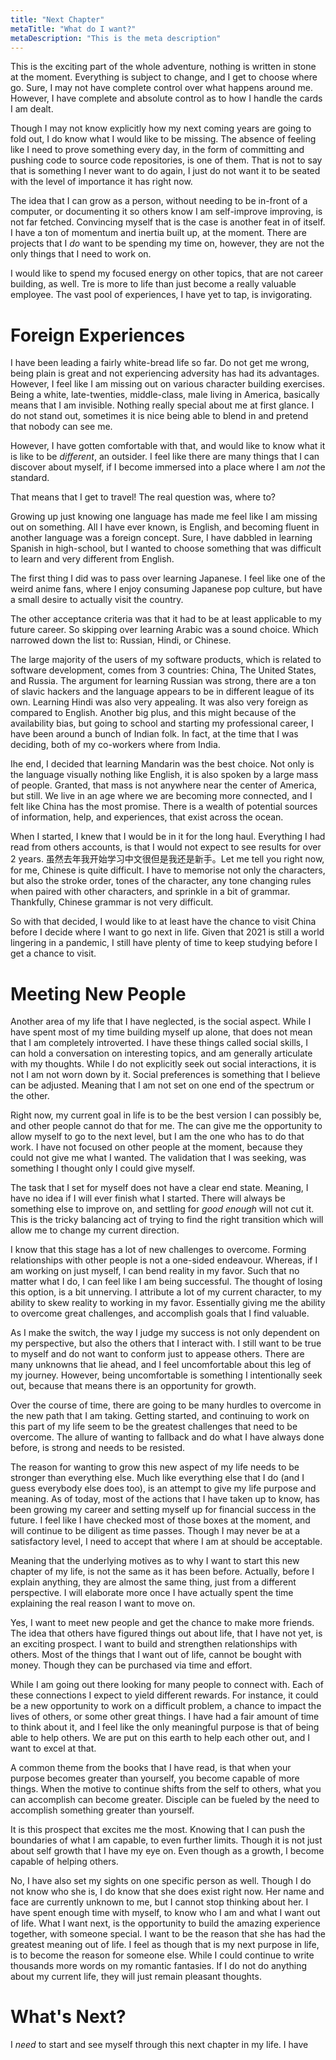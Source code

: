 ```yaml
---
title: "Next Chapter"
metaTitle: "What do I want?"
metaDescription: "This is the meta description"
---
```


This is the exciting part of the whole adventure, nothing is written in stone at the moment. Everything is subject to
change, and I get to choose where go. Sure, I may not have complete control over what happens around me. However, I have
complete and absolute control as to how I handle the cards I am dealt.

Though I may not know explicitly how my next coming years are going to fold out, I do know what I would like to be
missing. The absence of feeling like I need to prove something every day, in the form of committing and pushing code to
source code repositories, is one of them. That is not to say that is something I never want to do again, I just do not
want it to be seated with the level of importance it has right now.

The idea that I can grow as a person, without needing to be in-front of a computer, or documenting it so others know I
am self-improve improving, is not far fetched. Convincing myself that is the case is another feat in of itself. I have a
ton of momentum and inertia built up, at the moment. There are projects that I _do_ want to be spending my time on,
however, they are not the only things that I need to work on.

I would like to spend my focused energy on other topics, that are not career building, as well. Tre is more to life than
just become a really valuable employee. The vast pool of experiences, I have yet to tap, is invigorating.

# Foreign Experiences

I have been leading a fairly white-bread life so far. Do not get me wrong, being plain is great and not experiencing
adversity has had its advantages. However, I feel like I am missing out on various character building exercises. Being a
white, late-twenties, middle-class, male living in America, basically means that I am invisible. Nothing really special
about me at first glance. I do not stand out, sometimes it is nice being able to blend in and pretend that nobody can
see me.

However, I have gotten comfortable with that, and would like to know what it is like to be _different_, an outsider. I
feel like there are many things that I can discover about myself, if I become immersed into a place where I am _not_ the
standard.

That means that I get to travel! The real question was, where to?

Growing up just knowing one language has made me feel like I am missing out on something. All I have ever known, is
English, and becoming fluent in another language was a foreign concept. Sure, I have dabbled in learning Spanish in
high-school, but I wanted to choose something that was difficult to learn and very different from English.

The first thing I did was to pass over learning Japanese. I feel like one of the weird anime fans, where I enjoy
consuming Japanese pop culture, but have a small desire to actually visit the country.

The other acceptance criteria was that it had to be at least applicable to my future career. So skipping over learning
Arabic was a sound choice. Which narrowed down the list to: Russian, Hindi, or Chinese.

The large majority of the users of my software products, which is related to software development, comes from 3
countries: China, The United States, and Russia. The argument for learning Russian was strong, there are a ton of slavic
hackers and the language appears to be in different league of its own. Learning Hindi was also very appealing. It was
also very foreign as compared to English. Another big plus, and this might because of the availability bias, but going
to school and starting my professional career, I have been around a bunch of Indian folk. In fact, at the time that I
was deciding, both of my co-workers where from India.

Ihe end, I decided that learning Mandarin was the best choice. Not only is the language visually nothing like English,
it is also spoken by a large mass of people. Granted, that mass is not anywhere near the center of America, but still.
We live in an age where we are becoming more connected, and I felt like China has the most promise. There is a wealth of
potential sources of information, help, and experiences, that exist across the ocean.

When I started, I knew that I would be in it for the long haul. Everything I had read from others accounts, is that I
would not expect to see results for over 2 years. 虽然去年我开始学习中文很但是我还是新手。Let me tell you right now, for me, Chinese is
quite difficult. I have to memorise not only the characters, but also the stroke order, tones of the character, any tone
changing rules when paired with other characters, and sprinkle in a bit of grammar. Thankfully, Chinese grammar is not
very difficult.

So with that decided, I would like to at least have the chance to visit China before I decide where I want to go next in
life. Given that 2021 is still a world lingering in a pandemic, I still have plenty of time to keep studying before I
get a chance to visit.

# Meeting New People

Another area of my life that I have neglected, is the social aspect. While I have spent most of my time building myself
up alone, that does not mean that I am completely introverted. I have these things called social skills, I can hold a
conversation on interesting topics, and am generally articulate with my thoughts. While I do not explicitly seek out
social interactions, it is not I am not worn down by it. Social preferences is something that I believe can be adjusted.
Meaning that I am not set on one end of the spectrum or the other.

Right now, my current goal in life is to be the best version I can possibly be, and other people cannot do that for me.
The can give me the opportunity to allow myself to go to the next level, but I am the one who has to do that work. I
have not focused on other people at the moment, because they could not give me what I wanted. The validation that I was
seeking, was something I thought only I could give myself.

The task that I set for myself does not have a clear end state. Meaning, I have no idea if I will ever finish what I
started. There will always be something else to improve on, and settling for _good enough_ will not cut it. This is the
tricky balancing act of trying to find the right transition which will allow me to change my current direction.

I know that this stage has a lot of new challenges to overcome. Forming relationships with other people is not a
one-sided endeavour. Whereas, if I am working on just myself, I can bend reality in my favor. Such that no matter what I
do, I can feel like I am being successful. The thought of losing this option, is a bit unnerving. I attribute a lot of
my current character, to my ability to skew reality to working in my favor. Essentially giving me the ability to
overcome great challenges, and accomplish goals that I find valuable.

As I make the switch, the way I judge my success is not only dependent on my perspective, but also the others that I
interact with. I still want to be true to myself and do not want to conform just to appease others. There are many
unknowns that lie ahead, and I feel uncomfortable about this leg of my journey. However, being uncomfortable is
something I intentionally seek out, because that means there is an opportunity for growth.

Over the course of time, there are going to be many hurdles to overcome in the new path that I am taking. Getting
started, and continuing to work on this part of my life seem to be the greatest challenges that need to be overcome. The
allure of wanting to fallback and do what I have always done before, is strong and needs to be resisted.

The reason for wanting to grow this new aspect of my life needs to be stronger than everything else. Much like
everything else that I do (and I guess everybody else does too), is an attempt to give my life purpose and meaning. As
of today, most of the actions that I have taken up to know, has been growing my career and setting myself up for
financial success in the future. I feel like I have checked most of those boxes at the moment, and will continue to be
diligent as time passes. Though I may never be at a satisfactory level, I need to accept that where I am at should be
acceptable.

Meaning that the underlying motives as to why I want to start this new chapter of my life, is not the same as it has
been before. Actually, before I explain anything, they are almost the same thing, just from a different perspective. I
will elaborate more once I have actually spent the time explaining the real reason I want to move on.

Yes, I want to meet new people and get the chance to make more friends. The idea that others have figured things out
about life, that I have not yet, is an exciting prospect. I want to build and strengthen relationships with others. Most
of the things that I want out of life, cannot be bought with money. Though they can be purchased via time and effort.

While I am going out there looking for many people to connect with. Each of these connections I expect to yield
different rewards. For instance, it could be a new opportunity to work on a difficult problem, a chance to impact the
lives of others, or some other great things. I have had a fair amount of time to think about it, and I feel like the
only meaningful purpose is that of being able to help others. We are put on this earth to help each other out, and I
want to excel at that.

A common theme from the books that I have read, is that when your purpose becomes greater than yourself, you become
capable of more things. When the motive to continue shifts from the self to others, what you can accomplish can become
greater. Disciple can be fueled by the need to accomplish something greater than yourself.

It is this prospect that excites me the most. Knowing that I can push the boundaries of what I am capable, to even
further limits. Though it is not just about self growth that I have my eye on. Even though as a growth, I become capable
of helping others.

No, I have also set my sights on one specific person as well. Though I do not know who she is, I do know that she does
exist right now. Her name and face are currently unknown to me, but I cannot stop thinking about her. I have spent
enough time with myself, to know who I am and what I want out of life. What I want next, is the opportunity to build the
amazing experience together, with someone special. I want to be the reason that she has had the greatest meaning out of
life. I feel as though that is my next purpose in life, is to become the reason for someone else. While I could continue
to write thousands more words on my romantic fantasies. If I do not do anything about my current life, they will just
remain pleasant thoughts.

# What's Next?

I _need_ to start and see myself through this next chapter in my life. I have
